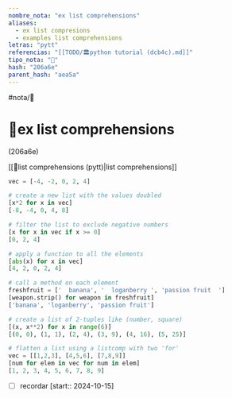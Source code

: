 ```yaml
---
nombre_nota: "ex list comprehensions"
aliases:
  - ex list compresions
  - examples list comprehensions
letras: "pytt"
referencias: "[[TODO/🏛️python tutorial (dcb4c).md]]"
tipo_nota: "📑"
hash: "206a6e"
parent_hash: "aea5a"
---
```


#nota/📑

# 📑ex list comprehensions
<div class="hash">(206a6e)</div>

[[📑list comprehensions (pytt)|list comprehensions]]

```python
vec = [-4, -2, 0, 2, 4]

# create a new list with the values doubled
[x*2 for x in vec]
[-8, -4, 0, 4, 8]

# filter the list to exclude negative numbers
[x for x in vec if x >= 0]
[0, 2, 4]

# apply a function to all the elements
[abs(x) for x in vec]
[4, 2, 0, 2, 4]

# call a method on each element
freshfruit = ['  banana', '  loganberry ', 'passion fruit  ']
[weapon.strip() for weapon in freshfruit]
['banana', 'loganberry', 'passion fruit']

# create a list of 2-tuples like (number, square)
[(x, x**2) for x in range(6)]
[(0, 0), (1, 1), (2, 4), (3, 9), (4, 16), (5, 25)]

# flatten a list using a listcomp with two 'for'
vec = [[1,2,3], [4,5,6], [7,8,9]]
[num for elem in vec for num in elem]
[1, 2, 3, 4, 5, 6, 7, 8, 9]
```



- [ ] recordar  [start:: 2024-10-15]